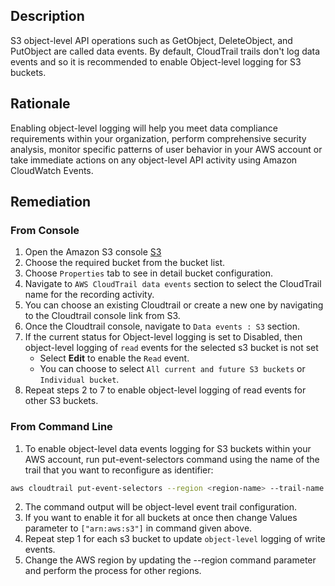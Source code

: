 ## Description

S3 object-level API operations such as GetObject, DeleteObject, and PutObject are called data events. By default, CloudTrail trails don't log data events and so it is recommended to enable Object-level logging for S3 buckets.

## Rationale 

Enabling object-level logging will help you meet data compliance requirements within your organization, perform comprehensive security analysis, monitor specific patterns of user behavior in your AWS account or take immediate actions on any object-level API activity using Amazon CloudWatch Events.

## Remediation

### From Console

1. Open the Amazon S3 console [S3](https://console.aws.amazon.com/s3/)
2. Choose the required bucket from the bucket list.
3. Choose `Properties` tab to see in detail bucket configuration.
4. Navigate to `AWS CloudTrail data events` section to select the CloudTrail name for the recording activity.
5. You can choose an existing Cloudtrail or create a new one by navigating to the Cloudtrail console link from S3.
6. Once the Cloudtrail console, navigate to `Data events : S3`  section.
7. If the current status for Object-level logging is set to Disabled, then object-level logging of `read` events for the selected s3 bucket is not set
   - Select **Edit** to enable the `Read` event.
   - You can choose to select `All current and future S3 buckets` or `Individual bucket`.
8. Repeat steps 2 to 7 to enable object-level logging of read events for other S3 buckets.

### From Command Line

1. To enable object-level data events logging for S3 buckets within your AWS account, run put-event-selectors command using the name of the trail that you want to reconfigure as identifier:

```bash
aws cloudtrail put-event-selectors --region <region-name> --trail-name <trail-name> --event-selectors '[{ "ReadWriteType": "ReadOnly", "IncludeManagementEvents":true, "DataResources": [{ "Type": "AWS::S3::Object", "Values": ["arn:aws:s3:::<s3-bucket-name>/"] }] }]'
```

2. The command output will be object-level event trail configuration.
3. If you want to enable it for all buckets at once then change Values parameter to `["arn:aws:s3"]` in command given above.
4. Repeat step 1 for each s3 bucket to update `object-level` logging of write events.
5. Change the AWS region by updating the --region command parameter and perform the process for other regions.
